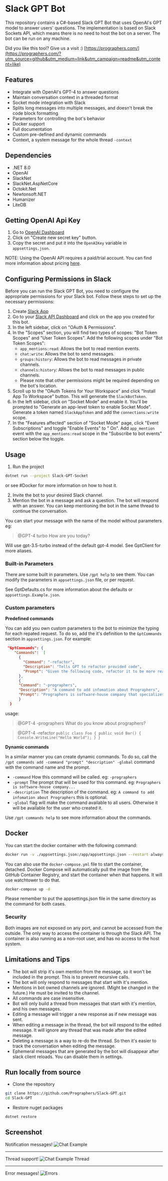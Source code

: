 # Slack GPT Bot

This repository contains a C#-based Slack GPT Bot that uses OpenAI's GPT model to answer users' questions. The
implementation
is based on Slack Sockets API, which means there is no need to host the bot on a server. The bot can be run on any
machine.

Did you like this tool? Give us a visit :) [https://prographers.com/](https://prographers.com/?utm_source=github&utm_medium=link&utm_campaign=readme&utm_content=like)

## Features

- Integrate with OpenAI's GPT-4 to answer questions
- Maintain conversation context in a threaded format
- Socket mode integration with Slack
- Splits long messages into multiple messages, and doesn't break the code block formatting
- Parameters for controlling the bot's behavior
- Docker support
- Full documentation
- Custom pre-defined and dynamic commands
- Context, a system message for the whole thread `-context`

## Dependencies

- .NET 8.0
- OpenAI
- SlackNet
- SlackNet.AspNetCore
- Octokit.Net
- Newtonsoft.NET
- Humanizer
- LiteDB

## Getting OpenAI Api Key

1. Go to [OpenAI Dashboard](https://platform.openai.com/account/api-keys)
2. Click on "Create new secret key" button.
3. Copy the secret and put it into the `OpenAIKey` variable in `appsettings.json`.

NOTE: Using the OpenAI API requires a paid/trial account. You can find more information about pricing [here](https://openai.com/pricing/).

## Configuring Permissions in Slack

Before you can run the Slack GPT Bot, you need to configure the appropriate permissions for your Slack bot. Follow these
steps to set up the necessary permissions:

1. Create [Slack App](https://api.slack.com/authentication/basics#creating)
2. Go to your [Slack API Dashboard](https://api.slack.com/apps) and click on the app you created for this bot.
3. In the left sidebar, click on "OAuth & Permissions".
4. In the "Scopes" section, you will find two types of scopes: "Bot Token Scopes" and "User Token Scopes". Add the
   following scopes under "Bot Token Scopes":
    - `app_mentions:read`: Allows the bot to read mention events.
    - `chat:write`: Allows the bot to send messages.
    - `groups:history`: Allows the bot to read messages in private channels.
    - `channels:history`: Allows the bot to read messages in public channels.
    - Please note that other permissions might be required depending on the bot's location.
5. Scroll up to the "OAuth Tokens for Your Workspace" and click "Install App To Workspace" button. This will generate
   the `SlackBotToken`.
6. In the left sidebar, click on "Socket Mode" and enable it. You'll be prompted to "Generate an app-level token to
   enable Socket Mode". Generate a token named `SlackAppToken` and add the `connections:write` scope.
7. In the "Features affected" section of "Socket Mode" page, click "Event Subscriptions" and toggle "Enable Events" to "
   On". Add `app_mention` event with the `app_mentions:read` scope in the "Subscribe to bot events" section below the
   toggle.

## Usage

1. Run the project

```bash
dotnet run --project Slack-GPT-Socket
```

or see #Docker for more information on how to host it.

2. Invite the bot to your desired Slack channel.
3. Mention the bot in a message and ask a question. The bot will respond with an answer. You can keep mentioning the bot
   in the same thread to continue the conversation.

You can start your message with the name of the model without parameters eg:
> @GPT-4 turbo How are you today? 

Will use gpt-3.5-turbo instead of the default gpt-4 model. See GptClient for more aliases.

### Built-in Parameters
There are some built in parameters. Use `/gpt help` to see them. You can modify the parameters in `appsettings.json` file,
or per request.

See GptDefaults.cs for more information about the defaults or `appsettings.Example.json`.

### Custom parameters

**Predefined commands**

You can add you own custom parameters to the bot to minimize the typing for each repated request. To do so, add the it's definition
to the `GptCommands` section in `appsettings.json`. For example:

```json
 "GptCommands": {
    "Commands":  [
      {
        "Command": "-refactor",
        "Description": "Tells GPT to refactor provided code",
        "Prompt": "Given the following code, refactor it to be more readable and maintainable. Please provide code documentation for all members in the code and comments where appropriate."
      },
      {
      "Command": "-prographers",
      "Description": "A command to add infomation about Prographers",
      "Prompt": "Prographers is software-house company that specializes in 3D product configurators. Prographers exists since 2016 and currently hires around 20 people. Prographers solutions focus on Web applications that are used by companies to configure their products. Applications produced are focusing on high-quality graphics and design, resulting in great products that customers awe. Prographers is located in Warsaw, Poland."
      }
  }
```

usage:
> @GPT-4 -prographers What do you know about prographers?

> @GPT-4 -refactor `public class Foo { public void Bar() { Console.WriteLine("Hello World"); } }`

**Dynamic commands** 

In a similar manner you can create dynamic commands. To do so, call the 
`/gpt commands add -command "prompt" "description" -global` command with the command name and the prompt.
 - `-command` How this command will be called. eg: `-prographers`
 - `-prompt` The prompt that will be used for this command. eg: `Prographers is software-house company...`
 - `-description` The description of the command. eg: `A command to add infomation about Prographers` this is optional.
 - `-global` flag will make the command available to all users. Otherwise it will be available for the user who created it.

Use `/gpt commands help` to see more information about the commands.

## Docker

You can start the docker container with the following command:

```bash
docker run -v ./appsettings.json:/app/appsettings.json --restart always ghcr.io/prographers/slack-gpt:latest
```

You can also use the `docker-compose.yml` file to start the container, detached. Docker Compose will automatically pull
the image from the GitHub Container Registry, and start the container when that happens. It will use watchtower to do that.

```bash
docker-compose up -d
```

Please remember to put the appsettings.json file in the same directory as the command for both cases.

### Security

Both images are not exposed on any port, and cannot be accessed from the outside. The only way to access the container is
through the Slack API. The container is also running as a non-root user, and has no access to the host system.

## Limitations and Tips

- The bot will strip it's own mention from the message, so it won't be included in the prompt. This is to prevent recursive calls.
- The bot will only respond to messages that start with it's mention. 
- Mentions in bot owned channels are ignored. (Might be changed in the future.) He must be invited to the channel.
- All commands are case insensitive.
- Bot will only build a thread from messages that start with it's mention, and his own messages.
- Editing a message will trigger a new response as if new message was sent.
- When editing a message in the thread, the bot will respond to the edited message. It will ignore any thread that was made after the edited message.
- Deleting a message is a way to re-do the thread. So then it's easier to track the conversation when editing the message.
- Ephemeral messages that are generated by the bot will disappear after slack client reloads. You can disable them in settings.

## Run locally from source

- Clone the repository

```bash
git clone https://github.com/Prographers/Slack-GPT.git
cd Slack-GPT
```

- Restore nuget packages

```bash
dotnet restore
```

## Screenshot

Notification messages!
![Chat Example](.gitContent/chatExample.png)
_________________________
Thread support!
![Chat Example Thread](.gitContent/chatExampleThread.png)
_________________________
Error messages!
![Errors](.gitContent/errorMessages.png)
